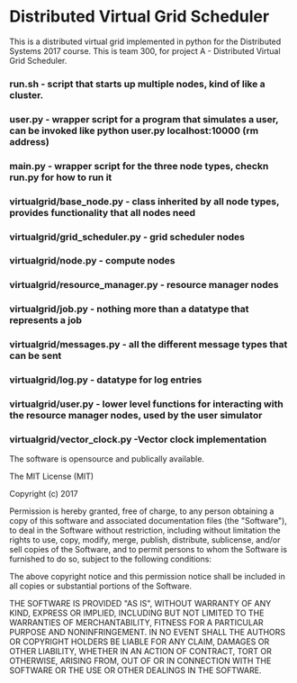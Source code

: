 
# Distributed Virtual Grid Scheduler

This is a distributed virtual grid implemented in python for the Distributed Systems 2017 course. This is team 300, for project A - Distributed Virtual Grid Scheduler.


### run.sh - script that starts up multiple nodes, kind of like a cluster.

### user.py - wrapper script for a program that simulates a user, can be invoked like python user.py localhost:10000 (rm address)

### main.py - wrapper script for the three node types, checkn run.py for how to run it

### virtualgrid/base_node.py - class inherited by all node types, provides functionality that all nodes need

### virtualgrid/grid_scheduler.py - grid scheduler nodes

### virtualgrid/node.py - compute nodes

### virtualgrid/resource_manager.py - resource manager nodes 

### virtualgrid/job.py - nothing more than a datatype that represents a job

### virtualgrid/messages.py - all the different message types that can be sent

### virtualgrid/log.py - datatype for log entries

### virtualgrid/user.py - lower level functions for interacting with the resource manager nodes, used by the user simulator

### virtualgrid/vector_clock.py -Vector clock implementation


The software is opensource and publically available.


The MIT License (MIT)

Copyright (c) 2017 

Permission is hereby granted, free of charge, to any person obtaining a copy
of this software and associated documentation files (the "Software"), to deal
in the Software without restriction, including without limitation the rights
to use, copy, modify, merge, publish, distribute, sublicense, and/or sell
copies of the Software, and to permit persons to whom the Software is
furnished to do so, subject to the following conditions:

The above copyright notice and this permission notice shall be included in all
copies or substantial portions of the Software.

THE SOFTWARE IS PROVIDED "AS IS", WITHOUT WARRANTY OF ANY KIND, EXPRESS OR
IMPLIED, INCLUDING BUT NOT LIMITED TO THE WARRANTIES OF MERCHANTABILITY,
FITNESS FOR A PARTICULAR PURPOSE AND NONINFRINGEMENT. IN NO EVENT SHALL THE
AUTHORS OR COPYRIGHT HOLDERS BE LIABLE FOR ANY CLAIM, DAMAGES OR OTHER
LIABILITY, WHETHER IN AN ACTION OF CONTRACT, TORT OR OTHERWISE, ARISING FROM,
OUT OF OR IN CONNECTION WITH THE SOFTWARE OR THE USE OR OTHER DEALINGS IN THE
SOFTWARE.
